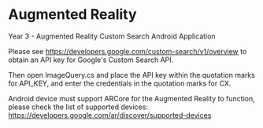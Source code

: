 # Augmented Reality
 Year 3 - Augmented Reality Custom Search Android Application

Please see https://developers.google.com/custom-search/v1/overview to obtain an API key for Google's Custom Search API. 

Then open ImageQuery.cs and place the API key within the quotation marks for API_KEY, and enter the credentials in the quotation marks for CX.

Android device must support ARCore for the Augmented Reality to function, please check the list of supported devices: https://developers.google.com/ar/discover/supported-devices
